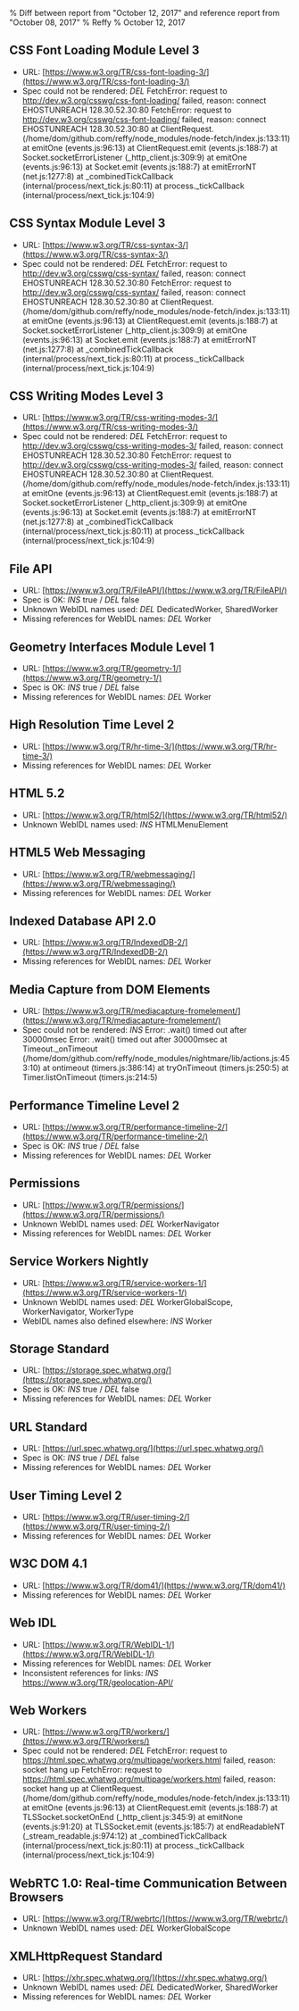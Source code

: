 % Diff between report from "October 12, 2017" and reference report from "October 08, 2017"
% Reffy
% October 12, 2017

## CSS Font Loading Module Level 3

- URL: [https://www.w3.org/TR/css-font-loading-3/](https://www.w3.org/TR/css-font-loading-3/)
- Spec could not be rendered: *DEL* FetchError: request to http://dev.w3.org/csswg/css-font-loading/ failed, reason: connect EHOSTUNREACH 128.30.52.30:80 FetchError: request to http://dev.w3.org/csswg/css-font-loading/ failed, reason: connect EHOSTUNREACH 128.30.52.30:80
    at ClientRequest.<anonymous> (/home/dom/github.com/reffy/node_modules/node-fetch/index.js:133:11)
    at emitOne (events.js:96:13)
    at ClientRequest.emit (events.js:188:7)
    at Socket.socketErrorListener (_http_client.js:309:9)
    at emitOne (events.js:96:13)
    at Socket.emit (events.js:188:7)
    at emitErrorNT (net.js:1277:8)
    at _combinedTickCallback (internal/process/next_tick.js:80:11)
    at process._tickCallback (internal/process/next_tick.js:104:9)


## CSS Syntax Module Level 3

- URL: [https://www.w3.org/TR/css-syntax-3/](https://www.w3.org/TR/css-syntax-3/)
- Spec could not be rendered: *DEL* FetchError: request to http://dev.w3.org/csswg/css-syntax/ failed, reason: connect EHOSTUNREACH 128.30.52.30:80 FetchError: request to http://dev.w3.org/csswg/css-syntax/ failed, reason: connect EHOSTUNREACH 128.30.52.30:80
    at ClientRequest.<anonymous> (/home/dom/github.com/reffy/node_modules/node-fetch/index.js:133:11)
    at emitOne (events.js:96:13)
    at ClientRequest.emit (events.js:188:7)
    at Socket.socketErrorListener (_http_client.js:309:9)
    at emitOne (events.js:96:13)
    at Socket.emit (events.js:188:7)
    at emitErrorNT (net.js:1277:8)
    at _combinedTickCallback (internal/process/next_tick.js:80:11)
    at process._tickCallback (internal/process/next_tick.js:104:9)


## CSS Writing Modes Level 3

- URL: [https://www.w3.org/TR/css-writing-modes-3/](https://www.w3.org/TR/css-writing-modes-3/)
- Spec could not be rendered: *DEL* FetchError: request to http://dev.w3.org/csswg/css-writing-modes-3/ failed, reason: connect EHOSTUNREACH 128.30.52.30:80 FetchError: request to http://dev.w3.org/csswg/css-writing-modes-3/ failed, reason: connect EHOSTUNREACH 128.30.52.30:80
    at ClientRequest.<anonymous> (/home/dom/github.com/reffy/node_modules/node-fetch/index.js:133:11)
    at emitOne (events.js:96:13)
    at ClientRequest.emit (events.js:188:7)
    at Socket.socketErrorListener (_http_client.js:309:9)
    at emitOne (events.js:96:13)
    at Socket.emit (events.js:188:7)
    at emitErrorNT (net.js:1277:8)
    at _combinedTickCallback (internal/process/next_tick.js:80:11)
    at process._tickCallback (internal/process/next_tick.js:104:9)


## File API

- URL: [https://www.w3.org/TR/FileAPI/](https://www.w3.org/TR/FileAPI/)
- Spec is OK: *INS* true / *DEL* false
- Unknown WebIDL names used: *DEL* DedicatedWorker, SharedWorker
- Missing references for WebIDL names: *DEL* Worker


## Geometry Interfaces Module Level 1

- URL: [https://www.w3.org/TR/geometry-1/](https://www.w3.org/TR/geometry-1/)
- Spec is OK: *INS* true / *DEL* false
- Missing references for WebIDL names: *DEL* Worker


## High Resolution Time Level 2

- URL: [https://www.w3.org/TR/hr-time-3/](https://www.w3.org/TR/hr-time-3/)
- Missing references for WebIDL names: *DEL* Worker


## HTML 5.2

- URL: [https://www.w3.org/TR/html52/](https://www.w3.org/TR/html52/)
- Unknown WebIDL names used: *INS* HTMLMenuElement


## HTML5 Web Messaging

- URL: [https://www.w3.org/TR/webmessaging/](https://www.w3.org/TR/webmessaging/)
- Missing references for WebIDL names: *DEL* Worker


## Indexed Database API 2.0

- URL: [https://www.w3.org/TR/IndexedDB-2/](https://www.w3.org/TR/IndexedDB-2/)
- Missing references for WebIDL names: *DEL* Worker


## Media Capture from DOM Elements

- URL: [https://www.w3.org/TR/mediacapture-fromelement/](https://www.w3.org/TR/mediacapture-fromelement/)
- Spec could not be rendered: *INS* Error: .wait() timed out after 30000msec Error: .wait() timed out after 30000msec
    at Timeout._onTimeout (/home/dom/github.com/reffy/node_modules/nightmare/lib/actions.js:453:10)
    at ontimeout (timers.js:386:14)
    at tryOnTimeout (timers.js:250:5)
    at Timer.listOnTimeout (timers.js:214:5)


## Performance Timeline Level 2

- URL: [https://www.w3.org/TR/performance-timeline-2/](https://www.w3.org/TR/performance-timeline-2/)
- Spec is OK: *INS* true / *DEL* false
- Missing references for WebIDL names: *DEL* Worker


## Permissions

- URL: [https://www.w3.org/TR/permissions/](https://www.w3.org/TR/permissions/)
- Unknown WebIDL names used: *DEL* WorkerNavigator
- Missing references for WebIDL names: *DEL* Worker


## Service Workers Nightly

- URL: [https://www.w3.org/TR/service-workers-1/](https://www.w3.org/TR/service-workers-1/)
- Unknown WebIDL names used: *DEL* WorkerGlobalScope, WorkerNavigator, WorkerType
- WebIDL names also defined elsewhere: *INS* Worker


## Storage Standard

- URL: [https://storage.spec.whatwg.org/](https://storage.spec.whatwg.org/)
- Spec is OK: *INS* true / *DEL* false
- Missing references for WebIDL names: *DEL* Worker


## URL Standard

- URL: [https://url.spec.whatwg.org/](https://url.spec.whatwg.org/)
- Spec is OK: *INS* true / *DEL* false
- Missing references for WebIDL names: *DEL* Worker


## User Timing Level 2

- URL: [https://www.w3.org/TR/user-timing-2/](https://www.w3.org/TR/user-timing-2/)
- Missing references for WebIDL names: *DEL* Worker


## W3C DOM 4.1

- URL: [https://www.w3.org/TR/dom41/](https://www.w3.org/TR/dom41/)
- Missing references for WebIDL names: *DEL* Worker


## Web IDL

- URL: [https://www.w3.org/TR/WebIDL-1/](https://www.w3.org/TR/WebIDL-1/)
- Missing references for WebIDL names: *DEL* Worker
- Inconsistent references for links: *INS* https://www.w3.org/TR/geolocation-API/


## Web Workers

- URL: [https://www.w3.org/TR/workers/](https://www.w3.org/TR/workers/)
- Spec could not be rendered: *DEL* FetchError: request to https://html.spec.whatwg.org/multipage/workers.html failed, reason: socket hang up FetchError: request to https://html.spec.whatwg.org/multipage/workers.html failed, reason: socket hang up
    at ClientRequest.<anonymous> (/home/dom/github.com/reffy/node_modules/node-fetch/index.js:133:11)
    at emitOne (events.js:96:13)
    at ClientRequest.emit (events.js:188:7)
    at TLSSocket.socketOnEnd (_http_client.js:345:9)
    at emitNone (events.js:91:20)
    at TLSSocket.emit (events.js:185:7)
    at endReadableNT (_stream_readable.js:974:12)
    at _combinedTickCallback (internal/process/next_tick.js:80:11)
    at process._tickCallback (internal/process/next_tick.js:104:9)


## WebRTC 1.0: Real-time Communication Between Browsers

- URL: [https://www.w3.org/TR/webrtc/](https://www.w3.org/TR/webrtc/)
- Unknown WebIDL names used: *DEL* WorkerGlobalScope


## XMLHttpRequest Standard

- URL: [https://xhr.spec.whatwg.org/](https://xhr.spec.whatwg.org/)
- Unknown WebIDL names used: *DEL* DedicatedWorker, SharedWorker
- Missing references for WebIDL names: *DEL* Worker


